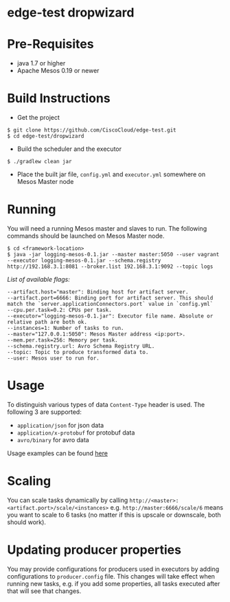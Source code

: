 edge-test dropwizard
================

Pre-Requisites
==============

- java 1.7 or higher   
- Apache Mesos 0.19 or newer
 
Build Instructions
=================

- Get the project   
```
$ git clone https://github.com/CiscoCloud/edge-test.git
$ cd edge-test/dropwizard
```

- Build the scheduler and the executor
```
$ ./gradlew clean jar
```
- Place the built jar file, `config.yml` and `executor.yml` somewhere on Mesos Master node

Running
=======

You will need a running Mesos master and slaves to run. The following commands should be launched on Mesos Master node.

```
$ cd <framework-location>
$ java -jar logging-mesos-0.1.jar --master master:5050 --user vagrant --executor logging-mesos-0.1.jar --schema.registry http://192.168.3.1:8081 --broker.list 192.168.3.1:9092 --topic logs
```

*List of available flags:*

```
--artifact.host="master": Binding host for artifact server.
--artifact.port=6666: Binding port for artifact server. This should match the `server.applicationConnectors.port` value in `config.yml`
--cpu.per.task=0.2: CPUs per task.
--executor="logging-mesos-0.1.jar": Executor file name. Absolute or relative path are both ok.
--instances=1: Number of tasks to run.
--master="127.0.0.1:5050": Mesos Master address <ip:port>.
--mem.per.task=256: Memory per task.
--schema.registry.url: Avro Schema Registry URL.
--topic: Topic to produce transformed data to.
--user: Mesos user to run for.
```

Usage
=====

To distinguish various types of data `Content-Type` header is used. The following 3 are supported:

- `application/json` for json data
- `application/x-protobuf` for protobuf data
- `avro/binary` for avro data

Usage examples can be found [here](https://github.com/CiscoCloud/edge-test/tree/master/golang#usage)

Scaling
=======

You can scale tasks dynamically by calling `http://<master>:<artifact.port>/scale/<instances>` e.g. `http://master:6666/scale/6` means you want to scale to 6 tasks (no matter if this is upscale or downscale, both should work).

Updating producer properties
============================

You may provide configurations for producers used in executors by adding configurations to `producer.config` file. This changes will take effect when running new tasks, e.g. if you add some properties, all tasks executed after that will see that changes.